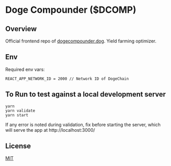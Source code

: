# Doge Compounder (\$DCOMP)

## Overview

Official frontend repo of [dogecompounder.dog](https://app.dogecompounder.dog). Yield farming optimizer.

## Env

Required env vars:
```
REACT_APP_NETWORK_ID = 2000 // Network ID of DogeChain
```

## To Run to test against a local development server 
```
yarn
yarn validate
yarn start
```
If any error is noted during validation, fix before starting the server, which will serve the app at http://localhost:3000/

## License

[MIT](LICENSE)
